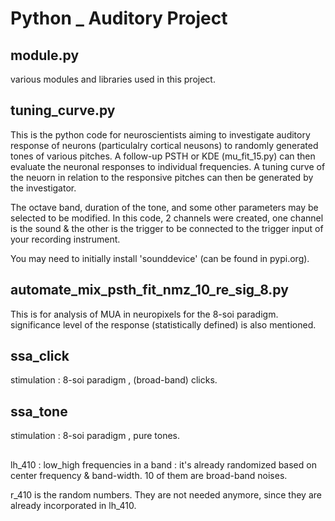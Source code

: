 # Python _ Auditory Project

## module.py
various modules and libraries used in this project.

## tuning_curve.py  
This is the python code for neuroscientists aiming to investigate auditory response of neurons (particulalry cortical neusons) to randomly generated tones of various pitches.
A follow-up PSTH or KDE (mu_fit_15.py) can then evaluate the neuronal responses to individual frequencies. A tuning curve of the neuorn in relation to the responsive pitches can then be generated by the investigator.

The octave band, duration of the tone, and some other parameters may be selected to be modified.
In this code, 2 channels were created, one channel is the sound & the other is the trigger to be connected to the trigger input of your recording instrument.

You may need to initially install 'sounddevice'  (can be found in pypi.org).


## automate_mix_psth_fit_nmz_10_re_sig_8.py 
This is for analysis of MUA in neuropixels for the 8-soi paradigm.
significance level of the response (statistically defined) is also mentioned.


## ssa_click
stimulation : 8-soi paradigm , (broad-band) clicks.

## ssa_tone
stimulation : 8-soi paradigm , pure tones.


##
lh_410 : low_high frequencies in a band : it's already randomized based on center frequency & band-width.
10 of them are broad-band noises.

r_410 is the random numbers. They are not needed anymore, since they are already incorporated in lh_410.

